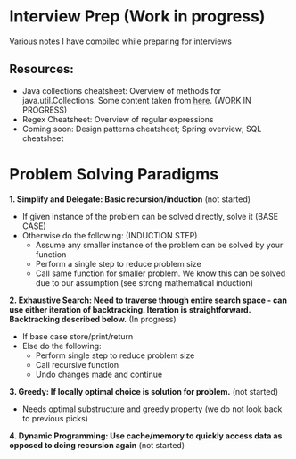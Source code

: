 # Interview Prep (Work in progress)
Various notes I have compiled while preparing for interviews

## Resources:
   - Java collections cheatsheet: Overview of methods for java.util.Collections. Some content taken from [here](https://courses.cs.washington.edu/courses/cse143/17su/exams/final/cheat_sheet.pdf). (WORK IN PROGRESS)
   - Regex Cheatsheet: Overview of regular expressions
   - Coming soon: Design patterns cheatsheet; Spring overview; SQL cheatsheet

# Problem Solving Paradigms

**1. Simplify and Delegate: Basic recursion/induction** (not started)
  - If given instance of the problem can be solved directly, solve it (BASE CASE)
  - Otherwise do the following: (INDUCTION STEP)
    - Assume any smaller instance of the problem can be solved by your function
    - Perform a single step to reduce problem size
    - Call same function for smaller problem. We know this can be solved due to our assumption (see strong mathematical induction)
    
**2. Exhaustive Search: Need to traverse through entire search space - can use either iteration of backtracking. Iteration is straightforward. Backtracking described below.** (In progress)
  - If base case store/print/return
  - Else do the following:
    - Perform single step to reduce problem size
    - Call recursive function
    - Undo changes made and continue

**3. Greedy: If locally optimal choice is solution for problem.** (not started)
  - Needs optimal substructure and greedy property (we do not look back to previous picks)

**4. Dynamic Programming: Use cache/memory to quickly access data as opposed to doing recursion again** (not started)
